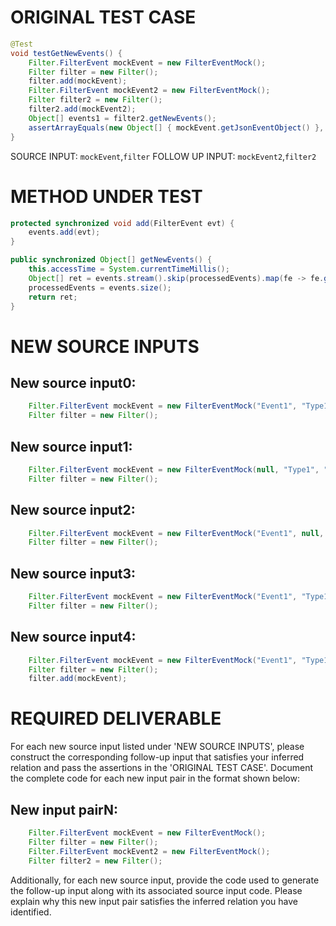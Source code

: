 # ORIGINAL TEST CASE
```java
@Test
void testGetNewEvents() {
    Filter.FilterEvent mockEvent = new FilterEventMock();
    Filter filter = new Filter();
    filter.add(mockEvent);
    Filter.FilterEvent mockEvent2 = new FilterEventMock();
    Filter filter2 = new Filter();
    filter2.add(mockEvent2);
    Object[] events1 = filter2.getNewEvents();
    assertArrayEquals(new Object[] { mockEvent.getJsonEventObject() }, events1);
}

```
SOURCE INPUT: `mockEvent`,`filter`
FOLLOW UP INPUT: `mockEvent2`,`filter2`


# METHOD UNDER TEST
```java
protected synchronized void add(FilterEvent evt) {
    events.add(evt);
}

public synchronized Object[] getNewEvents() {
    this.accessTime = System.currentTimeMillis();
    Object[] ret = events.stream().skip(processedEvents).map(fe -> fe.getJsonEventObject()).collect(Collectors.toList()).toArray();
    processedEvents = events.size();
    return ret;
}

```


# NEW SOURCE INPUTS
## New source input0:
```java
    Filter.FilterEvent mockEvent = new FilterEventMock("Event1", "Type1", "Description1");
    Filter filter = new Filter();
```

## New source input1:
```java
    Filter.FilterEvent mockEvent = new FilterEventMock(null, "Type1", "Description1");
    Filter filter = new Filter();
```

## New source input2:
```java
    Filter.FilterEvent mockEvent = new FilterEventMock("Event1", null, "Description1");
    Filter filter = new Filter();
```

## New source input3:
```java
    Filter.FilterEvent mockEvent = new FilterEventMock("Event1", "Type1", null);
    Filter filter = new Filter();
```

## New source input4:
```java
    Filter.FilterEvent mockEvent = new FilterEventMock("Event1", "Type1", "Description1");
    Filter filter = new Filter();
    filter.add(mockEvent);
```



# REQUIRED DELIVERABLE
For each new source input listed under 'NEW SOURCE INPUTS', please construct the corresponding follow-up input that satisfies your inferred relation and pass the assertions in the 'ORIGINAL TEST CASE'. Document the complete code for each new input pair in the format shown below:
## New input pairN:
```java
    Filter.FilterEvent mockEvent = new FilterEventMock();
    Filter filter = new Filter();
    Filter.FilterEvent mockEvent2 = new FilterEventMock();
    Filter filter2 = new Filter();
```

Additionally, for each new source input, provide the code used to generate the follow-up input along with its associated source input code. Please explain why this new input pair satisfies the inferred relation you have identified.